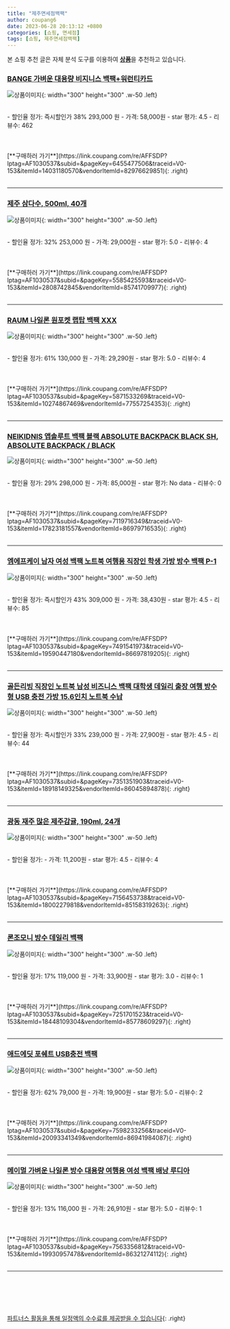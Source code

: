 ```yaml
---
title: "제주면세점백팩"
author: coupang6
date: 2023-06-28 20:13:12 +0800
categories: [쇼핑, 면세점]
tags: [쇼핑, 제주면세점백팩]
---
```


본 쇼핑 추천 글은 자체 분석 도구를 이용하여 [**상품**](https://link.coupang.com/a/bao1ui)을 추천하고 있습니다.

### [BANGE 가벼운 대용량 비지니스 백팩+워런티카드](https://link.coupang.com/re/AFFSDP?lptag=AF1030537&subid=&pageKey=6455477506&traceid=V0-153&itemId=14031180570&vendorItemId=82976629851)

![상품이미지](https://thumbnail9.coupangcdn.com/thumbnails/remote/230x230ex/image/vendor_inventory/eafd/3204003b92a5fe8532de1fbea2bf6871997016fb2fe19847574a6fc65610.png){: width="300" height="300" .w-50 .left}


<br>
- 할인율 정가: 즉시할인가 38%  293,000   원
- 가격: 58,000원
- star 평가: 4.5
- 리뷰수: 462
<br>
<br>
<br>
<br>
[**구매하러 가기**](https://link.coupang.com/re/AFFSDP?lptag=AF1030537&subid=&pageKey=6455477506&traceid=V0-153&itemId=14031180570&vendorItemId=82976629851){: .right}
<br>
<br>

---

### [제주 삼다수, 500ml, 40개](https://link.coupang.com/re/AFFSDP?lptag=AF1030537&subid=&pageKey=5585425593&traceid=V0-153&itemId=2808742845&vendorItemId=85741709977)

![상품이미지](https://thumbnail9.coupangcdn.com/thumbnails/remote/230x230ex/image/vendor_inventory/0b5d/625dbb575796b45047bca39e40075371a56af2cdbf8770167065447fc20d.jpg){: width="300" height="300" .w-50 .left}


<br>
- 할인율 정가: 32%  253,000   원
- 가격: 29,000원
- star 평가: 5.0
- 리뷰수: 4
<br>
<br>
<br>
<br>
[**구매하러 가기**](https://link.coupang.com/re/AFFSDP?lptag=AF1030537&subid=&pageKey=5585425593&traceid=V0-153&itemId=2808742845&vendorItemId=85741709977){: .right}
<br>
<br>

---

### [RAUM 나일론 원포켓 랩탑 백팩 XXX](https://link.coupang.com/re/AFFSDP?lptag=AF1030537&subid=&pageKey=5871533269&traceid=V0-153&itemId=10274867469&vendorItemId=77557254353)

![상품이미지](https://thumbnail6.coupangcdn.com/thumbnails/remote/230x230ex/image/retail/images/2021/07/19/14/0/e5159384-eed7-47da-891e-1c297ec120f9.jpg){: width="300" height="300" .w-50 .left}


<br>
- 할인율 정가: 61%  130,000   원
- 가격: 29,290원
- star 평가: 5.0
- 리뷰수: 4
<br>
<br>
<br>
<br>
[**구매하러 가기**](https://link.coupang.com/re/AFFSDP?lptag=AF1030537&subid=&pageKey=5871533269&traceid=V0-153&itemId=10274867469&vendorItemId=77557254353){: .right}
<br>
<br>

---

### [NEIKIDNIS 앱솔루트 백팩 블랙 ABSOLUTE BACKPACK BLACK SH, ABSOLUTE BACKPACK / BLACK](https://link.coupang.com/re/AFFSDP?lptag=AF1030537&subid=&pageKey=7119716349&traceid=V0-153&itemId=17823181557&vendorItemId=86979716535)

![상품이미지](https://thumbnail6.coupangcdn.com/thumbnails/remote/230x230ex/image/vendor_inventory/87cf/b8ab216234af54119fc58a1cbb5eb57d887569f8f49581c5a53727773f26.jpg){: width="300" height="300" .w-50 .left}


<br>
- 할인율 정가: 29%  298,000   원
- 가격: 85,000원
- star 평가: No data
- 리뷰수: 0
<br>
<br>
<br>
<br>
[**구매하러 가기**](https://link.coupang.com/re/AFFSDP?lptag=AF1030537&subid=&pageKey=7119716349&traceid=V0-153&itemId=17823181557&vendorItemId=86979716535){: .right}
<br>
<br>

---

### [엠에프케이 남자 여성 백팩 노트북 여행용 직장인 학생 가방 방수 백팩 P-1](https://link.coupang.com/re/AFFSDP?lptag=AF1030537&subid=&pageKey=7491541973&traceid=V0-153&itemId=19590447180&vendorItemId=86697819205)

![상품이미지](https://thumbnail6.coupangcdn.com/thumbnails/remote/230x230ex/image/vendor_inventory/d48b/4487198093f8569cb431ed4ab4bda1896788de7769235a05baf227acf90a.jpg){: width="300" height="300" .w-50 .left}


<br>
- 할인율 정가: 즉시할인가 43%  309,000   원
- 가격: 38,430원
- star 평가: 4.5
- 리뷰수: 85
<br>
<br>
<br>
<br>
[**구매하러 가기**](https://link.coupang.com/re/AFFSDP?lptag=AF1030537&subid=&pageKey=7491541973&traceid=V0-153&itemId=19590447180&vendorItemId=86697819205){: .right}
<br>
<br>

---

### [골든리빙 직장인 노트북 남성 비즈니스 백팩 대학생 데일리 출장 여행 방수형 USB 충전 가방 15.6인치 노트북 수납](https://link.coupang.com/re/AFFSDP?lptag=AF1030537&subid=&pageKey=7351351903&traceid=V0-153&itemId=18918149325&vendorItemId=86045894878)

![상품이미지](https://thumbnail8.coupangcdn.com/thumbnails/remote/230x230ex/image/vendor_inventory/7bf5/7f68364503d065d14cf1b8d59b608f026faff1b9b530a89431416b3e26f6.jpg){: width="300" height="300" .w-50 .left}


<br>
- 할인율 정가: 즉시할인가 33%  239,000   원
- 가격: 27,900원
- star 평가: 4.5
- 리뷰수: 44
<br>
<br>
<br>
<br>
[**구매하러 가기**](https://link.coupang.com/re/AFFSDP?lptag=AF1030537&subid=&pageKey=7351351903&traceid=V0-153&itemId=18918149325&vendorItemId=86045894878){: .right}
<br>
<br>

---

### [광동 재주 많은 제주감귤, 190ml, 24개](https://link.coupang.com/re/AFFSDP?lptag=AF1030537&subid=&pageKey=7156453738&traceid=V0-153&itemId=18002279818&vendorItemId=85158319263)

![상품이미지](https://thumbnail8.coupangcdn.com/thumbnails/remote/230x230ex/image/retail/images/2023/02/23/14/1/f488c15d-23e9-44f7-b75e-9acf14ebed2b.jpg){: width="300" height="300" .w-50 .left}


<br>
- 할인율 정가: 
- 가격: 11,200원
- star 평가: 4.5
- 리뷰수: 4
<br>
<br>
<br>
<br>
[**구매하러 가기**](https://link.coupang.com/re/AFFSDP?lptag=AF1030537&subid=&pageKey=7156453738&traceid=V0-153&itemId=18002279818&vendorItemId=85158319263){: .right}
<br>
<br>

---

### [론조모니 방수 데일리 백팩](https://link.coupang.com/re/AFFSDP?lptag=AF1030537&subid=&pageKey=7251701523&traceid=V0-153&itemId=18448109304&vendorItemId=85778609297)

![상품이미지](https://thumbnail7.coupangcdn.com/thumbnails/remote/230x230ex/image/vendor_inventory/bf5c/d9db556167439e92e572b5c7c3cefa0888d221839b9d1b18a8ee6f702009.jpg){: width="300" height="300" .w-50 .left}


<br>
- 할인율 정가: 17%  119,000   원
- 가격: 33,900원
- star 평가: 3.0
- 리뷰수: 1
<br>
<br>
<br>
<br>
[**구매하러 가기**](https://link.coupang.com/re/AFFSDP?lptag=AF1030537&subid=&pageKey=7251701523&traceid=V0-153&itemId=18448109304&vendorItemId=85778609297){: .right}
<br>
<br>

---

### [애드에딧 포쉐트 USB충전 백팩](https://link.coupang.com/re/AFFSDP?lptag=AF1030537&subid=&pageKey=7598233256&traceid=V0-153&itemId=20093341349&vendorItemId=86941984087)

![상품이미지](https://thumbnail9.coupangcdn.com/thumbnails/remote/230x230ex/image/vendor_inventory/de1f/67dd68147b737f27b17de188c8b8fe53c78c22556ff0fe443da0a0df88e1.jpg){: width="300" height="300" .w-50 .left}


<br>
- 할인율 정가: 62%  79,000   원
- 가격: 19,900원
- star 평가: 5.0
- 리뷰수: 2
<br>
<br>
<br>
<br>
[**구매하러 가기**](https://link.coupang.com/re/AFFSDP?lptag=AF1030537&subid=&pageKey=7598233256&traceid=V0-153&itemId=20093341349&vendorItemId=86941984087){: .right}
<br>
<br>

---

### [메이멀 가벼운 나일론 방수 대용량 여행용 여성 백팩 배낭 루디아](https://link.coupang.com/re/AFFSDP?lptag=AF1030537&subid=&pageKey=7563356812&traceid=V0-153&itemId=19930957478&vendorItemId=86321274112)

![상품이미지](https://thumbnail8.coupangcdn.com/thumbnails/remote/230x230ex/image/vendor_inventory/d659/b47c14a9de462b6c037fec0da825ec7bac27d988c9d1ed7448c0d00f78c7.jpg){: width="300" height="300" .w-50 .left}


<br>
- 할인율 정가: 13%  116,000   원
- 가격: 26,910원
- star 평가: 5.0
- 리뷰수: 1
<br>
<br>
<br>
<br>
[**구매하러 가기**](https://link.coupang.com/re/AFFSDP?lptag=AF1030537&subid=&pageKey=7563356812&traceid=V0-153&itemId=19930957478&vendorItemId=86321274112){: .right}
<br>
<br>

---
<br><br><br><br><br> [파트너스 활동을 통해 일정액의 수수료를 제공받을 수 있습니다](https://link.coupang.com/a/bao1ui){: .right}